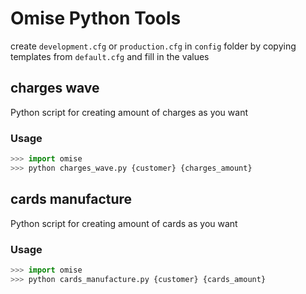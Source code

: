# Omise Python Tools

create `development.cfg` or `production.cfg` in `config` folder by copying templates from `default.cfg` and fill in the values

## charges wave

Python script for creating amount of charges as you want

### Usage

```python
>>> import omise
>>> python charges_wave.py {customer} {charges_amount}
```

## cards manufacture

Python script for creating amount of cards as you want

### Usage

```python
>>> import omise
>>> python cards_manufacture.py {customer} {cards_amount}
```
